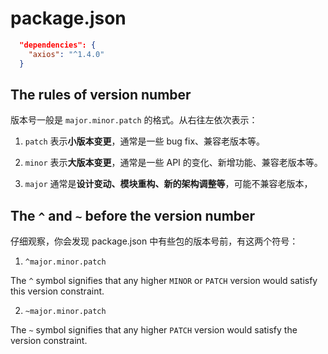 # package.json 

```json
  "dependencies": {
    "axios": "^1.4.0"
  }
```

## The rules of version number

版本号一般是 `major.minor.patch` 的格式。从右往左依次表示：

1. `patch` 表示**小版本变更**，通常是一些 bug fix、兼容老版本等。

2. `minor` 表示**大版本变更**，通常是一些 API 的变化、新增功能、兼容老版本等。

3. `major` 通常是**设计变动、模块重构、新的架构调整等**，可能不兼容老版本，

## The `^` and `~` before the version number

仔细观察，你会发现 package.json 中有些包的版本号前，有这两个符号：

1. `^major.minor.patch`

The `^` symbol signifies that any higher `MINOR` or `PATCH` version would satisfy this version constraint. 
   
2. `~major.minor.patch`

The `~` symbol signifies that any higher `PATCH` version would satisfy the version constraint. 